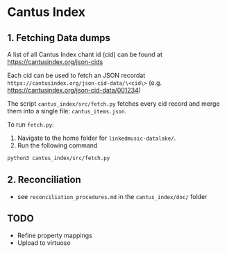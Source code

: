 # Cantus Index

## 1. Fetching Data dumps

A list of all Cantus Index chant id (cid) can be found at https://cantusindex.org/json-cids

Each cid can be used to fetch an JSON recordat `https://cantusindex.org/json-cid-data/\<cid\>` (e.g. https://cantusindex.org/json-cid-data/001234)

The script `cantus_index/src/fetch.py` fetches every cid record and merge them into a single file: `cantus_items.json`.

To run `fetch.py`:
1. Navigate to the home folder for `linkedmusic-datalake/`.
2. Run the following command
```bash
python3 cantus_index/src/fetch.py
```


## 2. Reconciliation

- see `reconciliation_procedures.md` in the `cantus_index/doc/` folder

## TODO

- Refine property mappings
- Upload to virtuoso
